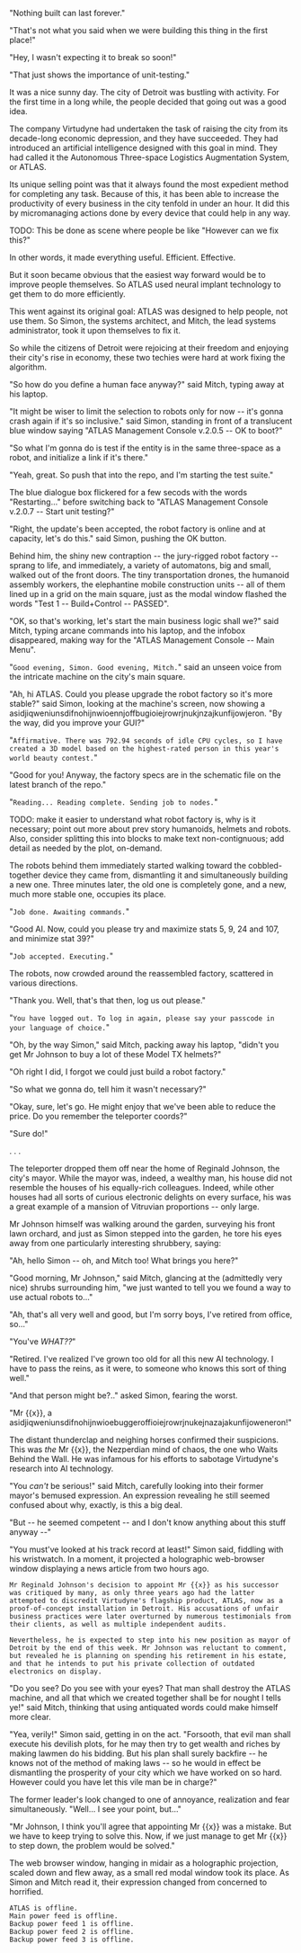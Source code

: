 "Nothing built can last forever."

"That's not what you said when we were building this thing in the first place!"

"Hey, I wasn't expecting it to break so soon!"

"That just shows the importance of unit-testing."

It was a nice sunny day.
The city of Detroit was bustling with activity.
For the first time in a long while, the people decided that going out was a good idea.

The company Virtudyne had undertaken the task of raising the city from its decade-long economic depression, and they have succeeded.
They had introduced an artificial intelligence designed with this goal in mind.
They had called it the Autonomous Three-space Logistics Augmentation System, or ATLAS.

Its unique selling point was that it always found the most expedient method for completing any task.
Because of this, it has been able to increase the productivity of every business in the city tenfold in under an hour.
It did this by micromanaging actions done by every device that could help in any way.



TODO: This be done as scene where people be like "However can we fix this?"




In other words, it made everything useful. Efficient. Effective.

But it soon became obvious that the easiest way forward would be to improve people themselves.
So ATLAS used neural implant technology to get them to do more efficiently.

This went against its original goal: ATLAS was designed to help people, not use them.
So Simon, the systems architect, and Mitch, the lead systems administrator, took it upon themselves to fix it.

So while the citizens of Detroit were rejoicing at their freedom and enjoying their city's rise in economy, these two techies were hard at work fixing the algorithm.

"So how do you define a human face anyway?" said Mitch, typing away at his laptop.

"It might be wiser to limit the selection to robots only for now -- it's gonna crash again if it's so inclusive." said Simon, standing in front of a translucent blue window saying "ATLAS Management Console v.2.0.5 -- OK to boot?"

"So what I'm gonna do is test if the entity is in the same three-space as a robot, and initialize a link if it's there."

"Yeah, great. So push that into the repo, and I'm starting the test suite."

The blue dialogue box flickered for a few secods with the words "Restarting..." before switching back to "ATLAS Management Console v.2.0.7 -- Start unit testing?"

"Right, the update's been accepted, the robot factory is online and at capacity, let's do this." said Simon, pushing the OK button.

Behind him, the shiny new contraption -- the jury-rigged robot factory -- sprang to life, and immediately, a variety of automatons, big and small, walked out of the front doors.
The tiny transportation drones, the humanoid assembly workers, the elephantine mobile construction units -- all of them lined up in a grid on the main square, just as the modal window flashed the words "Test 1 -- Build+Control -- PASSED".

"OK, so that's working, let's start the main business logic shall we?" said Mitch, typing arcane commands into his laptop, and the infobox disappeared, making way for the "ATLAS Management Console -- Main Menu".

"`Good evening, Simon. Good evening, Mitch.`" said an unseen voice from the intricate machine on the city's main square.

"Ah, hi ATLAS. Could you please upgrade the robot factory so it's more stable?" said Simon, looking at the machine's screen, now showing a asidjiqweniunsdifnohijnwioennjoffbugioiejrowrjnukjnzajkunfijowjeron.
"By the way, did you improve your GUI?"

"`Affirmative. There was 792.94 seconds of idle CPU cycles, so I have created a 3D model based on the highest-rated person in this year's world beauty contest.`"

"Good for you! Anyway, the factory specs are in the schematic file on the latest branch of the repo."

"`Reading... Reading complete. Sending job to nodes.`"





TODO: make it easier to understand what robot factory is, why is it necessary; point out more about prev story humanoids, helmets and robots.
Also, consider splitting this into blocks to make text non-contignuous; add detail as needed by the plot, on-demand.








The robots behind them immediately started walking toward the cobbled-together device they came from, dismantling it and simultaneously building a new one.
Three minutes later, the old one is completely gone, and a new, much more stable one, occupies its place.

"`Job done. Awaiting commands.`"

"Good AI. Now, could you please try and maximize stats 5, 9, 24 and 107, and minimize stat 39?"

"`Job accepted. Executing.`"

The robots, now crowded around the reassembled factory, scattered in various directions.

"Thank you. Well, that's that then, log us out please."

"`You have logged out. To log in again, please say your passcode in your language of choice.`"

"Oh, by the way Simon," said Mitch, packing away his laptop, "didn't you get Mr Johnson to buy a lot of these Model TX helmets?"

"Oh right I did, I forgot we could just build a robot factory."

"So what we gonna do, tell him it wasn't necessary?"

"Okay, sure, let's go.
He might enjoy that we've been able to reduce the price.
Do you remember the teleporter coords?"

"Sure do!"

. . .

The teleporter dropped them off near the home of Reginald Johnson, the city's mayor.
While the mayor was, indeed, a wealthy man, his house did not resemble the houses of his equally-rich colleagues.
Indeed, while other houses had all sorts of curious electronic delights on every surface, his was a great example of a mansion of Vitruvian proportions -- only large.

Mr Johnson himself was walking around the garden, surveying his front lawn orchard, and just as Simon stepped into the garden, he tore his eyes away from one particularly interesting shrubbery, saying:

"Ah, hello Simon -- oh, and Mitch too!
What brings you here?"

"Good morning, Mr Johnson," said Mitch, glancing at the (admittedly very nice) shrubs surrounding him, "we just wanted to tell you we found a way to use actual robots to..."

"Ah, that's all very well and good, but I'm sorry boys, I've retired from office, so..."

"You've *WHAT??*"

"Retired. I've realized I've grown too old for all this new AI technology.
I have to pass the reins, as it were, to someone who knows this sort of thing well."

"And that person might be?.." asked Simon, fearing the worst.

"Mr {{x}}, a asidjiqweniunsdifnohijnwioebuggeroffioiejrowrjnukejnazajakunfijoweneron!"

The distant thunderclap and neighing horses confirmed their suspicions.
This was *the* Mr {{x}}, the Nezperdian mind of chaos, the one who Waits Behind the Wall.
He was infamous for his efforts to sabotage Virtudyne's research into AI technology.

"You *can't* be serious!" said Mitch, carefully looking into their former mayor's bemused expression.
An expression revealing he still seemed confused about why, exactly, is this a big deal.

"But -- he seemed competent -- and I don't know anything about this stuff anyway --"

"You must've looked at his track record at least!" Simon said, fiddling with his wristwatch. In a moment, it projected a holographic web-browser window displaying a news article from two hours ago.


```
Mr Reginald Johnson's decision to appoint Mr {{x}} as his successor was critiqued by many, as only three years ago had the latter attempted to discredit Virtudyne's flagship product, ATLAS, now as a proof-of-concept installation in Detroit. His accusations of unfair business practices were later overturned by numerous testimonials from their clients, as well as multiple independent audits.

Nevertheless, he is expected to step into his new position as mayor of Detroit by the end of this week. Mr Johnson was reluctant to comment, but revealed he is planning on spending his retirement in his estate, and that he intends to put his private collection of outdated electronics on display.
```

"Do you see? Do you see with your eyes? That man shall destroy the ATLAS machine, and all that which we created together shall be for nought I tells ye!" said Mitch, thinking that using antiquated words could make himself more clear.

"Yea, verily!" Simon said, getting in on the act.
"Forsooth, that evil man shall execute his devilish plots, for he may then try to get wealth and riches by making lawmen do his bidding.
But his plan shall surely backfire -- he knows not of the method of making laws -- so he would in effect be dismantling the prosperity of your city which we have worked on so hard.
However could you have let this vile man be in charge?"

The former leader's look changed to one of annoyance, realization and fear simultaneously.
"Well... I see your point, but..."

"Mr Johnson, I think you'll agree that appointing Mr {{x}} was a mistake.
But we have to keep trying to solve this.
Now, if we just manage to get Mr {{x}} to step down, the problem would be solved."

The web browser window, hanging in midair as a holographic projection, scaled down and flew away, as a small red modal window took its place.
As Simon and Mitch read it, their expression changed from concerned to horrified.

```
ATLAS is offline.
Main power feed is offline.
Backup power feed 1 is offline.
Backup power feed 2 is offline.
Backup power feed 3 is offline.
```
